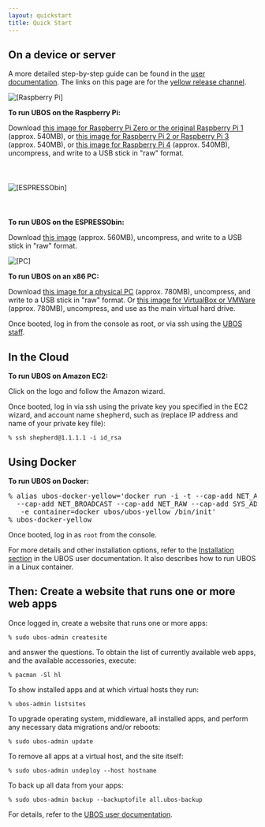 ```yaml
---
layout: quickstart
title: Quick Start
---
```


## On a device or server

A more detailed step-by-step guide can be found in the [user documentation](/docs/users/).
The links on this page are for the [yellow release channel](/docs/developers/buildrelease.html).

<div class="platforms">
 <div>
  <img src="/images/rpi-83x100.png" alt="[Raspberry Pi]">
  <p><b>To run UBOS on the Raspberry Pi:</b></p>
  <p>Download <a href="http://depot.ubos.net/yellow/armv6h/images/ubos_yellow_armv6h-rpi_LATEST.img.xz">this
     image for Raspberry Pi&nbsp;Zero or the original Raspberry Pi 1</a> (approx. 540MB), or
     <a href="http://depot.ubos.net/yellow/armv7h/images/ubos_yellow_armv7h-rpi2_LATEST.img.xz">this
     image for Raspberry Pi&nbsp;2 or Raspberry Pi&nbsp;3</a> (approx. 540MB), or
     <a href="http://depot.ubos.net/yellow/armv7h/images/ubos_yellow_armv7h-rpi4_LATEST.img.xz">this
     image for Raspberry Pi&nbsp;4</a> (approx. 540MB),
     uncompress, and write to a USB stick in "raw" format.</p>
 </div>
 <div>
  <img src="/images/espressobin-175x22.png" alt="[ESPRESSObin]" style="margin: 39px 0">
  <p><b>To run UBOS on the ESPRESSObin:</b></p>
  <p>Download <a href="http://depot.ubos.net/yellow/aarch64/images/ubos_yellow_aarch64-espressobin_LATEST.img.xz">this
     image</a> (approx. 560MB), uncompress, and write to a USB stick in "raw" format.</p>
 </div>
 <div>
  <img src="/images/pc-79x100.png" alt="[PC]">
  <p><b>To run UBOS on an x86 PC:</b></p>
  <p>Download <a href="http://depot.ubos.net/yellow/x86_64/images/ubos_yellow_x86_64-pc_LATEST.img.xz">this
     image for a physical PC</a> (approx. 780MB), uncompress, and write to a USB stick in "raw" format. Or
     <a href="http://depot.ubos.net/yellow/x86_64/images/ubos_yellow_x86_64-vbox_LATEST.vmdk.xz">this
     image for VirtualBox or VMWare</a> (approx. 780MB), uncompress, and use as the main virtual hard drive.</p>
 </div>
</div>

Once booted, log in from the console as root, or via ssh using the
[UBOS staff](/docs/users/shepherd-staff.html).

<h2>In the Cloud</h2>
<div class="platforms">
 <div>
  <p><b>To run UBOS on Amazon EC2:</b></p>
  <script id="ubos-amazon-ec2-image-latest" src="/include/amazon-ec2-image-latest.js"></script>
  <p>Click on the logo and follow the Amazon wizard.</p>
 </div>
</div>

Once booted, log in via ssh using the private key you specified in the EC2 wizard, and
account name <tt>shepherd</tt>, such as (replace IP address and name of your private key
file):

    % ssh shepherd@1.1.1.1 -i id_rsa

<h2>Using Docker</h2>
<div class="platforms">
 <div>
  <p><b>To run UBOS on Docker:</b></p>
  <pre style="max-width: 100%">% alias ubos-docker-yellow='docker run -i -t --cap-add NET_ADMIN --cap-add NET_BIND_SERVICE
  --cap-add NET_BROADCAST --cap-add NET_RAW --cap-add SYS_ADMIN -v /sys/fs/cgroup:/sys/fs/cgroup:ro
   -e container=docker ubos/ubos-yellow /bin/init'
% ubos-docker-yellow</pre>
 </div>
</div>

Once booted, log in as <code>root</code> from the console.

For more details and other installation options, refer to the
[Installation section](/docs/users/installation.html) in the
UBOS user documentation. It also describes how to run UBOS in a Linux container.

## Then: Create a website that runs one or more web apps

Once logged in, create a website that runs one or more apps:

    % sudo ubos-admin createsite

and answer the questions. To obtain the list of currently available web apps,
and the available accessories, execute:

    % pacman -Sl hl

To show installed apps and at which virtual hosts they run:

    % ubos-admin listsites

To upgrade operating system, middleware, all installed apps, and perform any
necessary data migrations and/or reboots:

    % sudo ubos-admin update

To remove all apps at a virtual host, and the site itself:

    % sudo ubos-admin undeploy --host hostname

To back up all data from your apps:

    % sudo ubos-admin backup --backuptofile all.ubos-backup

For details, refer to the [UBOS user documentation](/docs/users/).
